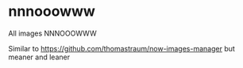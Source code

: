nnnooowww
=========

All images NNNOOOWWW

Similar to https://github.com/thomastraum/now-images-manager
but meaner and leaner